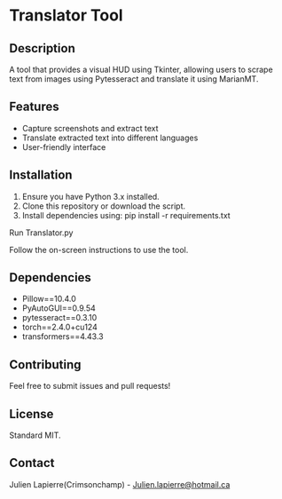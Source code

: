 # Translator Tool

## Description
A tool that provides a visual HUD using Tkinter, allowing users to scrape text from images using Pytesseract and translate it using MarianMT.

## Features
- Capture screenshots and extract text
- Translate extracted text into different languages
- User-friendly interface

## Installation
1. Ensure you have Python 3.x installed.
2. Clone this repository or download the script.
3. Install dependencies using: pip install -r requirements.txt

Run Translator.py

Follow the on-screen instructions to use the tool.

## Dependencies
- Pillow==10.4.0
- PyAutoGUI==0.9.54
- pytesseract==0.3.10
- torch==2.4.0+cu124
- transformers==4.43.3

## Contributing
Feel free to submit issues and pull requests!

## License
Standard MIT.

## Contact
Julien Lapierre(Crimsonchamp) - Julien.lapierre@hotmail.ca